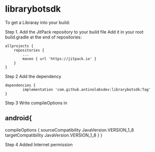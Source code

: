 # librarybotsdk
To get a Libraray into your build:

Step 1. Add the JitPack repository to your build file
Add it in your root build.gradle at the end of repositories:

	allprojects {
		repositories {
			...
			maven { url 'https://jitpack.io' }
		}
	}

Step 2 Add the dependency

	dependencies {
	        implementation 'com.github.antinolabsdev:librarybotsdk:Tag'
	}
  
Step 3 Write compileOptions in

android{
   ------
  compileOptions {
        sourceCompatibility JavaVersion.VERSION_1_8
        targetCompatibility JavaVersion.VERSION_1_8
    }
}

Step 4 Added Internet permission
 <uses-permission android:name="android.permission.INTERNET"></uses-permission>

